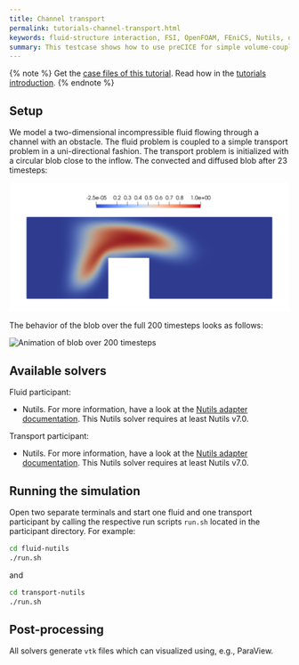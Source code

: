 ```yaml
---
title: Channel transport
permalink: tutorials-channel-transport.html
keywords: fluid-structure interaction, FSI, OpenFOAM, FEniCS, Nutils, deal.II, Calculix, SU2,
summary: This testcase shows how to use preCICE for simple volume-coupled problems.
---
```


{% note %}
Get the [case files of this tutorial](https://github.com/precice/tutorials/tree/master/channel-transport). Read how in the [tutorials introduction](https://www.precice.org/tutorials.html).
{% endnote %}

## Setup

We model a two-dimensional incompressible fluid flowing through a channel with an obstacle. The fluid problem is coupled to a simple transport problem in a uni-directional fashion. The transport problem is initialized with a circular blob close to the inflow. The convected and diffused blob after 23 timesteps:

![Flap setup](images/tutorials-channel-transport-physics.png)

The behavior of the blob over the full 200 timesteps looks as follows:

![Animation of blob over 200 timesteps](images/tutorials-channel-transport-animation.webp)

## Available solvers

Fluid participant:

* Nutils. For more information, have a look at the [Nutils adapter documentation](https://www.precice.org/adapter-nutils.html). This Nutils solver requires at least Nutils v7.0.

Transport participant:

* Nutils. For more information, have a look at the [Nutils adapter documentation](https://www.precice.org/adapter-nutils.html). This Nutils solver requires at least Nutils v7.0.

## Running the simulation

Open two separate terminals and start one fluid and one transport participant by calling the respective run scripts `run.sh` located in the participant directory. For example:

```bash
cd fluid-nutils
./run.sh
```

and

```bash
cd transport-nutils
./run.sh
```

## Post-processing

All solvers generate `vtk` files which can visualized using, e.g., ParaView.
